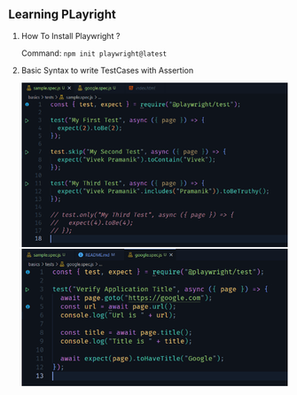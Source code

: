 ## Learning PLayright

1. How To Install Playwright ?

    Command: <code>npm init playwright@latest</code>


2. Basic Syntax to write TestCases with Assertion

    ![alt text](image.png)
    ![alt text](image-1.png)
